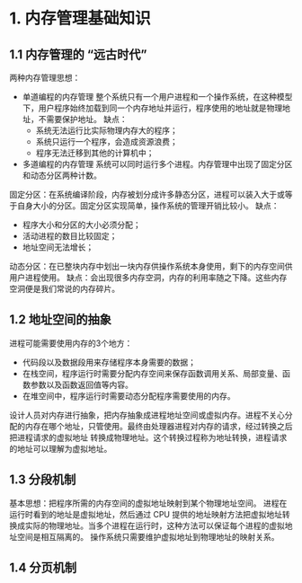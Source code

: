 # 1. 内存管理基础知识
## 1.1 内存管理的 “远古时代”
两种内存管理思想：
+ 单道编程的内存管理
  整个系统只有一个用户进程和一个操作系统，在这种模型下，用户程序始终加载到同一个内存地址并运行，程序使用的地址就是物理地址，不需要保护地址。
  缺点：
  + 系统无法运行比实际物理内存大的程序；
  + 系统只运行一个程序，会造成资源浪费；
  + 程序无法迁移到其他的计算机中；
+ 多道编程的内存管理
  系统可以同时运行多个进程。内存管理中出现了固定分区和动态分区两种计数。

固定分区：在系统编译阶段，内存被划分成许多静态分区，进程可以装入大于或等于自身大小的分区。固定分区实现简单，操作系统的管理开销比较小。
缺点：
+ 程序大小和分区的大小必须分配；
+ 活动进程的数目比较固定；
+ 地址空间无法增长；

动态分区：在已整块内存中划出一块内存供操作系统本身使用，剩下的内存空间供用户进程使用。
缺点：会出现很多内存空洞，内存的利用率随之下降。这些内存空洞便是我们常说的内存碎片。

## 1.2 地址空间的抽象
进程可能需要使用内存的3个地方：
+ 代码段以及数据段用来存储程序本身需要的数据；
+ 在栈空间，程序运行时需要分配内存空间来保存函数调用关系、局部变量、函数参数以及函数返回值等内容。
+ 在堆空间中，程序运行时需要动态分配程序需要使用的内存。

设计人员对内存进行抽象，把内存抽象成进程地址空间或虚拟内存。进程不关心分配的内存在哪个地址，只管使用。最终由处理器进程对内存的请求，经过转换之后把进程请求的虚拟地址
转换成物理地址。这个转换过程称为地址转换，进程请求的地址可以理解为虚拟地址。

## 1.3 分段机制
基本思想：把程序所需的内存空间的虚拟地址映射到某个物理地址空间。
进程在运行时看到的地址是虚拟地址，然后通过 CPU 提供的地址映射方法把虚拟地址转换成实际的物理地址。当多个进程在运行时，这种方法可以保证每个进程的虚拟地址空间是相互隔离的。
操作系统只需要维护虚拟地址到物理地址的映射关系。

## 1.4 分页机制

